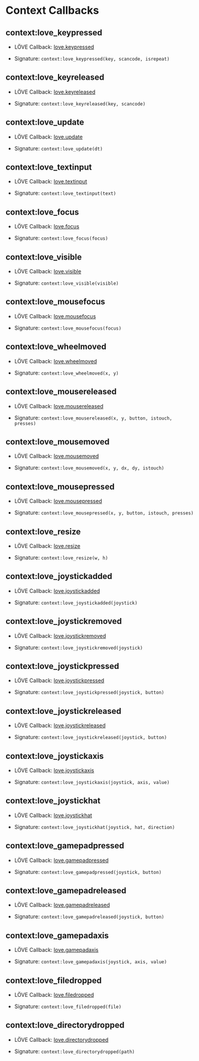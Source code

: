 # Context Callbacks

## context:love_keypressed

* LÖVE Callback: [love.keypressed](https://love2d.org/wiki/love.keypressed)

* Signature: `context:love_keypressed(key, scancode, isrepeat)`


## context:love_keyreleased

* LÖVE Callback: [love.keyreleased](https://love2d.org/wiki/love.keyreleased)

* Signature: `context:love_keyreleased(key, scancode)`


## context:love_update

* LÖVE Callback: [love.update](https://love2d.org/wiki/love.update)

* Signature: `context:love_update(dt)`



## context:love_textinput

* LÖVE Callback: [love.textinput](https://love2d.org/wiki/love.textinput)

* Signature: `context:love_textinput(text)`


## context:love_focus

* LÖVE Callback: [love.focus](https://love2d.org/wiki/love.focus)

* Signature: `context:love_focus(focus)`


## context:love_visible

* LÖVE Callback: [love.visible](https://love2d.org/wiki/love.visible)

* Signature: `context:love_visible(visible)`


## context:love_mousefocus

* LÖVE Callback: [love.mousefocus](https://love2d.org/wiki/love.mousefocus)

* Signature: `context:love_mousefocus(focus)`


## context:love_wheelmoved

* LÖVE Callback: [love.wheelmoved](https://love2d.org/wiki/love.wheelmoved)

* Signature: `context:love_wheelmoved(x, y)`


## context:love_mousereleased

* LÖVE Callback: [love.mousereleased](https://love2d.org/wiki/love.mousereleased)

* Signature: `context:love_mousereleased(x, y, button, istouch, presses)`


## context:love_mousemoved

* LÖVE Callback: [love.mousemoved](https://love2d.org/wiki/love.mousemoved)

* Signature: `context:love_mousemoved(x, y, dx, dy, istouch)`


## context:love_mousepressed

* LÖVE Callback: [love.mousepressed](https://love2d.org/wiki/love.mousepressed)

* Signature: `context:love_mousepressed(x, y, button, istouch, presses)`


## context:love_resize

* LÖVE Callback: [love.resize](https://love2d.org/wiki/love.resize)

* Signature: `context:love_resize(w, h)`


## context:love_joystickadded

* LÖVE Callback: [love.joystickadded](https://love2d.org/wiki/love.joystickadded)

* Signature: `context:love_joystickadded(joystick)`


## context:love_joystickremoved

* LÖVE Callback: [love.joystickremoved](https://love2d.org/wiki/love.joystickremoved)

* Signature: `context:love_joystickremoved(joystick)`


## context:love_joystickpressed

* LÖVE Callback: [love.joystickpressed](https://love2d.org/wiki/love.joystickpressed)

* Signature: `context:love_joystickpressed(joystick, button)`


## context:love_joystickreleased

* LÖVE Callback: [love.joystickreleased](https://love2d.org/wiki/love.joystickreleased)

* Signature: `context:love_joystickreleased(joystick, button)`


## context:love_joystickaxis

* LÖVE Callback: [love.joystickaxis](https://love2d.org/wiki/love.joystickaxis)

* Signature: `context:love_joystickaxis(joystick, axis, value)`


## context:love_joystickhat

* LÖVE Callback: [love.joystickhat](https://love2d.org/wiki/love.joystickhat)

* Signature: `context:love_joystickhat(joystick, hat, direction)`


## context:love_gamepadpressed

* LÖVE Callback: [love.gamepadpressed](https://love2d.org/wiki/love.gamepadpressed)

* Signature: `context:love_gamepadpressed(joystick, button)`


## context:love_gamepadreleased

* LÖVE Callback: [love.gamepadreleased](https://love2d.org/wiki/love.gamepadreleased)

* Signature: `context:love_gamepadreleased(joystick, button)`


## context:love_gamepadaxis

* LÖVE Callback: [love.gamepadaxis](https://love2d.org/wiki/love.gamepadaxis)

* Signature: `context:love_gamepadaxis(joystick, axis, value)`


## context:love_filedropped

* LÖVE Callback: [love.filedropped](https://love2d.org/wiki/love.filedropped)

* Signature: `context:love_filedropped(file)`


## context:love_directorydropped

* LÖVE Callback: [love.directorydropped](https://love2d.org/wiki/love.directorydropped)

* Signature: `context:love_directorydropped(path)`
